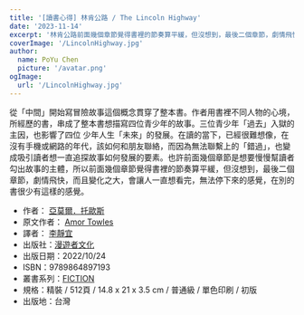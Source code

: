 ```yaml
---
title: '[讀書心得] 林肯公路 / The Lincoln Highway'
date: '2023-11-14'
excerpt: '林肯公路前面幾個章節覺得書裡的節奏算平緩，但沒想到，最後二個章節，劇情飛快，而且變化之大，會讓人一直想看完'
coverImage: '/LincolnHighway.jpg'
author:
  name: PoYu Chen
  picture: '/avatar.png'
ogImage: 
  url: '/LincolnHighway.jpg'
---
```

從「中間」開始寫冒險故事這個概念貫穿了整本書。作者用書裡不同人物的心境，所經歷的書，串成了整本書想描寫四位青少年的故事。三位青少年「過去」入獄的主因，也影響了四位 少年人生「未來」的發展。在讀的當下，已經很難想像，在沒有手機或網路的年代，該如何和朋友聯絡，而因為無法聯繫上的「錯過」，也變成吸引讀者想一直追探故事如何發展的要素。也許前面幾個章節是想要慢慢幫讀者勾出故事的主體，所以前面幾個章節覺得書裡的節奏算平緩，但沒想到，最後二個章節，劇情飛快，而且變化之大，會讓人一直想看完，無法停下來的感覺，在別的書很少有這樣的感覺。

  - 作者： [亞莫爾．托歐斯](https://search.books.com.tw/search/query/key/%E4%BA%9E%E8%8E%AB%E7%88%BE%EF%BC%8E%E6%89%98%E6%AD%90%E6%96%AF/adv_author/1/)
  - 原文作者： [Amor Towles](https://search.books.com.tw/search/query/key/Amor+Towles/adv_author/1/)
  - 譯者： [李靜宜](https://search.books.com.tw/search/query/key/%E6%9D%8E%E9%9D%9C%E5%AE%9C/adv_author/1/)
  - 出版社：[漫遊者文化](https://www.books.com.tw/web/sys_puballb/books/?pubid=azoth)
  - 出版日期：2022/10/24
  - ISBN：9789864897193
  - 叢書系列：[FICTION](https://www.books.com.tw/web/sys_puballb/books/?se=FICTION&pubid=azoth)
  - 規格：精裝 / 512頁 / 14.8 x 21 x 3.5 cm / 普通級 / 單色印刷 / 初版
  - 出版地：台灣

